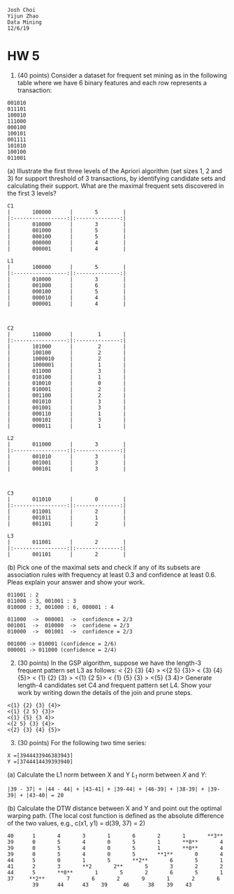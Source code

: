 ```
Josh Choi
Yijun Zhao
Data Mining
12/6/19
```

# HW 5
1. (40 points) Consider a dataset for frequent set mining as in the following table where we have 6 binary features and each row represents a transaction:
```
001010 
011101 
100010 
111000 
000100 
100101 
001111 
101010 
100100
011001
```
(a) Illustrate the first three levels of the Apriori algorithm (set sizes 1, 2 and 3) for support threshold of 3 transactions, by identifying candidate sets and calculating their support. What are the maximal frequent sets discovered in the first 3 levels?
```
C1
|       100000      |       5        |
|:-----------------:|:--------------:|
|       010000      |       3        |
|       001000      |       5        |
|       000100      |       5        |
|       000000      |       4        |
|       000001      |       4        |

L1
|       100000      |       5        |
|:-----------------:|:--------------:|
|       010000      |       3        |
|       001000      |       6        |
|       000100      |       5        |
|       000010      |       4        |
|       000001      |       4        |



C2
|       110000      |        1       |
|:-----------------:|:--------------:|
|       101000      |        2       |
|       100100      |        2       |
|       1000010     |        2       |
|       1000001     |        1       |
|       011000      |        3       |
|       010100      |        1       |
|       010010      |        0       |
|       010001      |        2       |
|       001100      |        2       |
|       001010      |        3       |
|       001001      |        3       |
|       000110      |        1       |
|       000101      |        3       |
|       000011      |        1       |

L2
|       011000      |       3        |
|:-----------------:|:--------------:|
|       001010      |       3        |
|       001001      |       3        |
|       000101      |       3        |



C3
|       011010      |       0        |
|:-----------------:|:--------------:|
|       011001      |       2        |
|       001011      |       1        |
|       001101      |       2        |

L3
|       011001      |       2        |
|:-----------------:|:--------------:|
|       001101      |       2        |
```


(b) Pick one of the maximal sets and check if any of its subsets are association rules with frequency at least 0.3 and confidence at least 0.6. Pleas explain your answer and show your work.
```
011001 : 2
011000 : 3, 001001 : 3
010000 : 3, 001000 : 6, 000001 : 4

011000  ->  000001  ->  confidence = 2/3  
001001  ->  010000  ->  confidene = 2/3
010000  ->  001001  ->  confidence = 2/3

001000 -> 010001 (confidence = 2/6)
000001 -> 011000 (confidence = 2/4)
```

2. (30 points) In the GSP algorithm, suppose we have the length-3 frequent pattern set L3 as follows:
< {2} {3} {4} >
<{2 5} {3}>
< {3} {4} {5}> 
< {1} {2} {3} >
<{1} {2 5}>
< {1} {5} {3} >
<{5} {3 4}>
Generate length-4 candidates set C4 and frequent pattern set L4. Show your work by writing down the details of the join and prune steps.
```
<{1} {2} {3} {4}>
<{1} {2 5} {3}>
<{1} {5} {3 4}>
<{2 5} {3} {4}>
<{2} {3} {4} {5}>
```

3. (30 points) For the following two time series:
```
X =[3944433946383943]
Y =[3744414439393940]
```
(a) Calculate the L1 norm between X and Y
_L<sub>1</sub>_ norm between _X_ and _Y_:
```
|39 - 37| + |44 - 44| + |43-41| + |39-44| + |46-39| + |38-39| + |39-39| + |43-40| = 20
```
(b) Calculate the DTW distance between X and Y and point out the optimal warping path. (The local cost function is defined as the absolute difference of the two values, e.g., c(x1, y1) = d(39, 37) = 2)
```
40      1       4       3       1       6       2       1       **3**
39      0       5       4       0       5       1       **0**       4
39      0       5       4       0       5       1       **0**       4
39      0       5       4       0       5       **1**       0       4
44      5       0       1       5       **2**       6       5       1
41      2       3       **2       2**       5       3       2       2
44      5       **0**       1       5       2       6       5       1
37     **2**       7       6       2       9       1       2       6
        39      44      43    39     46      38    39    43

```

